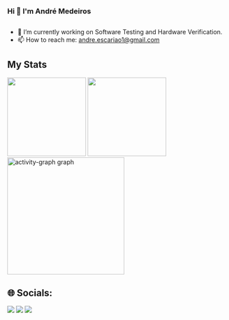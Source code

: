 ### Hi 👋 I'm André Medeiros
##
- 🔭 I’m currently working on Software Testing and Hardware Verification.
- 📫 How to reach me: andre.escariao1@gmail.com

## My Stats
<div align="left">
  <img height=180cm src="https://github-readme-stats.vercel.app/api?username=andreemedeiros&show_icons=true&theme=react" />
  <img height=180cm src="https://github-readme-stats.vercel.app/api/top-langs/?username=andreemedeiros&layout=compact&show_icons=true&theme=react" />
  <img src="https://github-readme-activity-graph.vercel.app/graph?username=andreemedeiros&radius=16&theme=react&area=true&order=5" height="268" alt="activity-graph graph"  />
</div>

###

## 🌐 Socials:
<div> 
  <a href="https://discord.gg" target="_blank"><img src="https://img.shields.io/badge/Discord-7289DA?style=for-the-badge&logo=discord&logoColor=white" target="_blank"></a> 
  <a href = "mailto:andre.escariao1@gmail.com"><img src="https://img.shields.io/badge/-Gmail-%23333?style=for-the-badge&logo=gmail&logoColor=white" target="_blank"></a>
  <a href="https://www.linkedin.com/in/andreemedeiros/" target="_blank"><img src="https://img.shields.io/badge/-LinkedIn-%230077B5?style=for-the-badge&logo=linkedin&logoColor=white" target="_blank"></a> 
</div>

